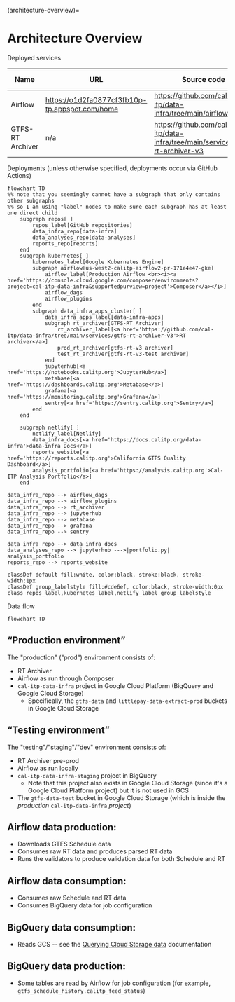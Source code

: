 (architecture-overview)=
# Architecture Overview

Deployed services

| Name             | URL                                            | Source code                                                                  | Development/test environment? |
|------------------|------------------------------------------------|------------------------------------------------------------------------------|-------------------------------|
| Airflow          | https://o1d2fa0877cf3fb10p-tp.appspot.com/home | https://github.com/cal-itp/data-infra/tree/main/airflow                      | Yes (local)                   |
| GTFS-RT Archiver | n/a                                            | https://github.com/cal-itp/data-infra/tree/main/services/gtfs-rt-archiver-v3 | Yes (gtfs-rt-v3-test)         |


Deployments (unless otherwise specified, deployments occur via GitHub Actions)
```{mermaid}
flowchart TD
%% note that you seemingly cannot have a subgraph that only contains other subgraphs
%% so I am using "label" nodes to make sure each subgraph has at least one direct child
    subgraph repos[ ]
        repos_label[GitHub repositories]
        data_infra_repo[data-infra]
        data_analyses_repo[data-analyses]
        reports_repo[reports]
    end
    subgraph kubernetes[ ]
        kubernetes_label[Google Kubernetes Engine]
        subgraph airflow[us-west2-calitp-airflow2-pr-171e4e47-gke]
            airflow_label[Production Airflow <br><i><a href='https://console.cloud.google.com/composer/environments?project=cal-itp-data-infra&supportedpurview=project'>Composer</a></i>]
            airflow_dags
            airflow_plugins
        end
        subgraph data_infra_apps_cluster[ ]
            data_infra_apps_label[data-infra-apps]
            subgraph rt_archiver[GTFS-RT Archiver]
                rt_archiver_label[<a href='https://github.com/cal-itp/data-infra/tree/main/services/gtfs-rt-archiver-v3'>RT archiver</a>]
                prod_rt_archiver[gtfs-rt-v3 archiver]
                test_rt_archiver[gtfs-rt-v3-test archiver]
            end
            jupyterhub[<a href='https://notebooks.calitp.org'>JupyterHub</a>]
            metabase[<a href='https://dashboards.calitp.org'>Metabase</a>]
            grafana[<a href='https://monitoring.calitp.org'>Grafana</a>]
            sentry[<a href='https://sentry.calitp.org'>Sentry</a>]
        end
    end

    subgraph netlify[ ]
        netlify_label[Netlify]
        data_infra_docs[<a href='https://docs.calitp.org/data-infra'>data-infra Docs</a>]
        reports_website[<a href='https://reports.calitp.org'>California GTFS Quality Dashboard</a>]
        analysis_portfolio[<a href='https://analysis.calitp.org'>Cal-ITP Analysis Portfolio</a>]
    end

data_infra_repo --> airflow_dags
data_infra_repo --> airflow_plugins
data_infra_repo --> rt_archiver
data_infra_repo --> jupyterhub
data_infra_repo --> metabase
data_infra_repo --> grafana
data_infra_repo --> sentry

data_infra_repo --> data_infra_docs
data_analyses_repo --> jupyterhub --->|portfolio.py| analysis_portfolio
reports_repo --> reports_website

classDef default fill:white, color:black, stroke:black, stroke-width:1px
classDef group_labelstyle fill:#cde6ef, color:black, stroke-width:0px
class repos_label,kubernetes_label,netlify_label group_labelstyle
```

Data flow
```{mermaid}
flowchart TD
```


## “Production environment”

The "production" ("prod") environment consists of:
* RT Archiver
* Airflow as run through Composer
* `cal-itp-data-infra` project in Google Cloud Platform (BigQuery and Google Cloud Storage)
    * Specifically, the `gtfs-data` and `littlepay-data-extract-prod` buckets in Google Cloud Storage


## “Testing environment”
The "testing"/"staging"/"dev" environment consists of:
* RT Archiver pre-prod
* Airflow as run locally
* `cal-itp-data-infra-staging` project in BigQuery
    * Note that this project also exists in Google Cloud Storage (since it's a Google Cloud Platform project) but it is not used in GCS
* The `gtfs-data-test` bucket in Google Cloud Storage (which is inside the *production* `cal-itp-data-infra` *project*)

## Airflow data production:
* Downloads GTFS Schedule data
* Consumes raw RT data and produces parsed RT data
* Runs the validators to produce validation data for both Schedule and RT

## Airflow data consumption:
* Consumes raw Schedule and RT data
* Consumes BigQuery data for job configuration

## BigQuery data consumption:
* Reads GCS -- see the [Querying Cloud Storage data](https://cloud.google.com/bigquery/external-data-cloud-storage) documentation

## BigQuery data production:
* Some tables are read by Airflow for job configuration (for example, `gtfs_schedule_history.calitp_feed_status`)
